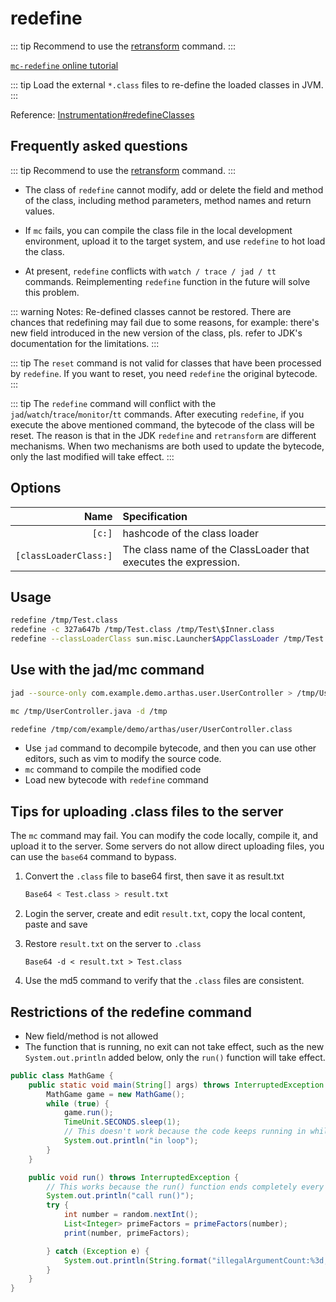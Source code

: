 # redefine

::: tip
Recommend to use the [retransform](retransform.md) command.
:::

[`mc-redefine` online tutorial](https://arthas.aliyun.com/3.x/doc/arthas-tutorials?language=en&id=command-mc-redefine)

::: tip
Load the external `*.class` files to re-define the loaded classes in JVM.
:::

Reference: [Instrumentation#redefineClasses](https://docs.oracle.com/javase/8/docs/api/java/lang/instrument/Instrumentation.html#redefineClasses-java.lang.instrument.ClassDefinition...-)

## Frequently asked questions

::: tip
Recommend to use the [retransform](retransform.md) command.
:::

- The class of `redefine` cannot modify, add or delete the field and method of the class, including method parameters, method names and return values.

- If `mc` fails, you can compile the class file in the local development environment, upload it to the target system, and use `redefine` to hot load the class.

- At present, `redefine` conflicts with `watch / trace / jad / tt` commands. Reimplementing `redefine` function in the future will solve this problem.

::: warning
Notes: Re-defined classes cannot be restored. There are chances that redefining may fail due to some reasons, for example: there's new field introduced in the new version of the class, pls. refer to JDK's documentation for the limitations.
:::

::: tip
The `reset` command is not valid for classes that have been processed by `redefine`. If you want to reset, you need `redefine` the original bytecode.
:::

::: tip
The `redefine` command will conflict with the `jad`/`watch`/`trace`/`monitor`/`tt` commands. After executing `redefine`, if you execute the above mentioned command, the bytecode of the class will be reset.
The reason is that in the JDK `redefine` and `retransform` are different mechanisms. When two mechanisms are both used to update the bytecode, only the last modified will take effect.
:::

## Options

|                  Name | Specification                                                   |
| --------------------: | :-------------------------------------------------------------- |
|                `[c:]` | hashcode of the class loader                                    |
| `[classLoaderClass:]` | The class name of the ClassLoader that executes the expression. |

## Usage

```bash
redefine /tmp/Test.class
redefine -c 327a647b /tmp/Test.class /tmp/Test\$Inner.class
redefine --classLoaderClass sun.misc.Launcher$AppClassLoader /tmp/Test.class /tmp/Test\$Inner.class
```

## Use with the jad/mc command

```bash
jad --source-only com.example.demo.arthas.user.UserController > /tmp/UserController.java

mc /tmp/UserController.java -d /tmp

redefine /tmp/com/example/demo/arthas/user/UserController.class
```

- Use `jad` command to decompile bytecode, and then you can use other editors, such as vim to modify the source code.
- `mc` command to compile the modified code
- Load new bytecode with `redefine` command

## Tips for uploading .class files to the server

The `mc` command may fail. You can modify the code locally, compile it, and upload it to the server. Some servers do not allow direct uploading files, you can use the `base64` command to bypass.

1. Convert the `.class` file to base64 first, then save it as result.txt

   ```bash
   Base64 < Test.class > result.txt
   ```

2. Login the server, create and edit `result.txt`, copy the local content, paste and save

3. Restore `result.txt` on the server to `.class`

   ```
   Base64 -d < result.txt > Test.class
   ```

4. Use the md5 command to verify that the `.class` files are consistent.

## Restrictions of the redefine command

- New field/method is not allowed
- The function that is running, no exit can not take effect, such as the new `System.out.println` added below, only the `run()` function will take effect.

```java
public class MathGame {
    public static void main(String[] args) throws InterruptedException {
        MathGame game = new MathGame();
        while (true) {
            game.run();
            TimeUnit.SECONDS.sleep(1);
            // This doesn't work because the code keeps running in while
            System.out.println("in loop");
        }
    }

    public void run() throws InterruptedException {
        // This works because the run() function ends completely every time
        System.out.println("call run()");
        try {
            int number = random.nextInt();
            List<Integer> primeFactors = primeFactors(number);
            print(number, primeFactors);

        } catch (Exception e) {
            System.out.println(String.format("illegalArgumentCount:%3d, ", illegalArgumentCount) + e.getMessage());
        }
    }
}
```
